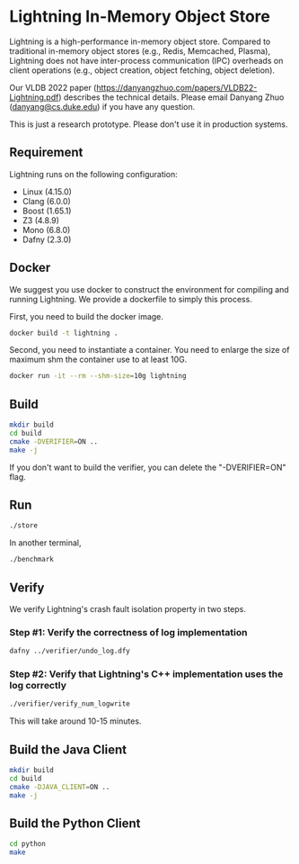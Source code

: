# Lightning In-Memory Object Store
Lightning is a high-performance in-memory object store. Compared to traditional in-memory object stores (e.g., Redis, Memcached, Plasma), Lightning does not have inter-process communication (IPC) overheads on client operations (e.g., object creation, object fetching, object deletion).

Our VLDB 2022 paper (https://danyangzhuo.com/papers/VLDB22-Lightning.pdf) describes the technical details. Please email Danyang Zhuo (danyang@cs.duke.edu) if you have any question.

This is just a research prototype. Please don't use it in production systems.

## Requirement
Lightning runs on the following configuration:
* Linux (4.15.0)
* Clang (6.0.0)
* Boost (1.65.1)
* Z3 (4.8.9)
* Mono (6.8.0)
* Dafny (2.3.0)

## Docker
We suggest you use docker to construct the environment for compiling and running Lightning. We provide a dockerfile to simply this process.

First, you need to build the docker image.
```bash
docker build -t lightning .
```

Second, you need to instantiate a container. You need to enlarge the size of maximum shm the container use to at least 10G.
```bash
docker run -it --rm --shm-size=10g lightning
```

## Build
```bash
mkdir build
cd build
cmake -DVERIFIER=ON ..
make -j
```
If you don't want to build the verifier, you can delete the "-DVERIFIER=ON" flag.

## Run
```bash
./store
```
In another terminal,
```bash
./benchmark
```

## Verify
We verify Lightning's crash fault isolation property in two steps.

### Step #1: Verify the correctness of log implementation
```bash
dafny ../verifier/undo_log.dfy
```

### Step #2: Verify that Lightning's C++ implementation uses the log correctly
```bash
./verifier/verify_num_logwrite
```
This will take around 10-15 minutes.

## Build the Java Client
```bash
mkdir build
cd build
cmake -DJAVA_CLIENT=ON ..
make -j
```

## Build the Python Client
```bash
cd python
make
```
